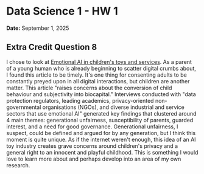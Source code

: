 # Data Science 1 - HW 1
**Date:** September 1, 2025  

## Extra Credit Question 8

I chose to look at [Emotional AI in children's toys and services](https://journals.sagepub.com/doi/10.1177/205395172199487). As a parent of a young human who is already beginning to scatter digital crumbs about, I found this article to be timely. It's one thing for consenting adults to be constantly preyed upon in all digital interactions, but children are another matter. This article "raises concerns about the conversion of child behaviour and subjectivity into biocapital." Interviews conducted with "data protection regulators, leading academics, privacy-oriented non-governmental organisations (NGOs), and diverse industrial and service sectors that use emotional AI" generated key findings that clustered around 4 main themes: generational unfairness, susceptibility of parents, guarded interest, and a need for good governance. Generational unfairness, I suspect, could be defined and argued for by any generation, but I think this moment is quite unique. As if the internet weren't enough, this idea of an AI toy industry creates grave concerns around children's privacy and a general right to an innocent and playful childhood. This is something I would love to learn more about and perhaps develop into an area of my own research. 